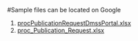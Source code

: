 #Sample files can be located on Google
1. [procPublicationRequestDmssPortal.xlsx](https://docs.google.com/spreadsheets/d/15HN7LIXx_PzK7wNL8fOQmiw4PRei4U1536M9R8PiRaY/edit?usp=sharing)
1. [proc_Publication_Request.xlsx](https://docs.google.com/spreadsheets/d/112U9iI_b5zFr__N8-IR0P4yd43vrpR8EhCRPer8M9tc/edit?usp=sharing)
